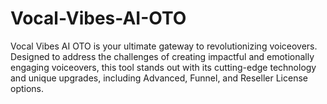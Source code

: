 # Vocal-Vibes-AI-OTO
Vocal Vibes AI OTO is your ultimate gateway to revolutionizing voiceovers. Designed to address the challenges of creating impactful and emotionally engaging voiceovers, this tool stands out with its cutting-edge technology and unique upgrades, including Advanced, Funnel, and Reseller License options.
